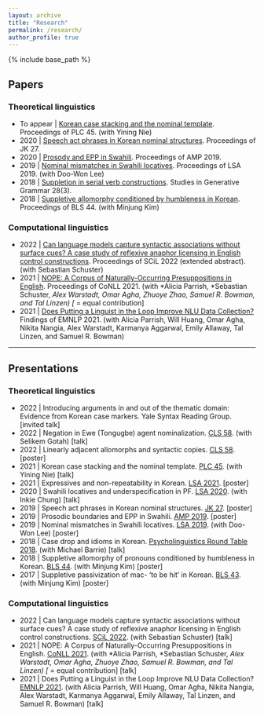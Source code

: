 ```yaml
---
layout: archive
title: "Research"
permalink: /research/
author_profile: true
---
```


{% include base_path %}

## Papers

### Theoretical linguistics

- To appear \| [Korean case stacking and the nominal template](https://yiningnie.github.io/files/Lee-Nie-2021-PLC.pdf). Proceedings of PLC 45. (with Yining Nie)
- 2020 \| [Speech act phrases in Korean nominal structures](http://web.stanford.edu/group/cslipublications/cslipublications/ja-ko-contents/JK27/JK27_Lee_Soo-Hwan.pdf). Proceedings of JK 27.
- 2020 \| [Prosody and EPP in Swahili](http://www.google.com/url?q=http%3A%2F%2Fwww.journals.linguisticsociety.org%2Fproceedings%2Findex.php%2Famphonology%2Farticle%2Fview%2F4658&sa=D&sntz=1&usg=AOvVaw2Q2JfSuFMS41AQlCiG8gIc). Proceedings of AMP 2019.
- 2019 \| [Nominal mismatches in Swahili locatives](https://journals.linguisticsociety.org/proceedings/index.php/PLSA/article/view/4473). Proceedings of LSA 2019. (with Doo-Won Lee)
- 2018 \| [Suppletion in serial verb constructions](https://www.kci.go.kr/kciportal/landing/article.kci?arti_id=ART002383221). Studies in Generative Grammar 28(3).
- 2018 \| [Suppletive allomorphy conditioned by humbleness in Korean](http://linguistics.berkeley.edu/bls/previous_proceedings/BLS44_proceedings.pdf). Proceedings of BLS 44. (with Minjung Kim)

### Computational linguistics

- 2022 \| [Can language models capture syntactic associations without surface cues? A case study of reflexive anaphor licensing in English control constructions](https://scholarworks.umass.edu/scil/vol5/iss1/19/). Proceedings of SCiL 2022 (extended abstract). (with Sebastian Schuster)
- 2021 \| [NOPE: A Corpus of Naturally-Occurring Presuppositions in English](https://aclanthology.org/2021.conll-1.28/). Proceedings of CoNLL 2021. (with *Alicia Parrish, *Sebastian Schuster, *Alex Warstadt, Omar Agha, Zhuoye Zhao, Samuel R. Bowman, and Tal Linzen) [* = equal contribution]
- 2021 \| [Does Putting a Linguist in the Loop Improve NLU Data Collection?](https://aclanthology.org/2021.findings-emnlp.421/) Findings of EMNLP 2021. (with Alicia Parrish, Will Huang, Omar Agha, Nikita Nangia, Alex Warstadt, Karmanya Aggarwal, Emily Allaway, Tal Linzen, and Samuel R. Bowman)

---

## Presentations

### Theoretical linguistics

- 2022 \| Introducing arguments in and out of the thematic domain: Evidence from Korean case markers. Yale Syntax Reading Group. [invited talk]
- 2022 \| Negation in Ewe (Tongugbe) agent nominalization. [CLS 58](http://chicagolinguisticsociety.org/). (with Selikem Gotah) [talk]
- 2022 \| Linearly adjacent allomorphs and syntactic copies. [CLS 58](http://chicagolinguisticsociety.org/). [poster]
- 2021 \| Korean case stacking and the nominal template. [PLC 45](https://www.ling.upenn.edu/Events/PLC/plc45/index.html). (with Yining Nie) [talk]
- 2021 \| Expressives and non-repeatability in Korean. [LSA 2021](https://www.linguisticsociety.org/node/34814/schedule). [poster]
- 2020 \| Swahili locatives and underspecification in PF. [LSA 2020](https://www.linguisticsociety.org/node/17104/schedule). (with Inkie Chung) [talk]
- 2019 \| Speech act phrases in Korean nominal structures. [JK 27](http://www.mikebarrie.com/JK/jk27.html). [poster]
- 2019 \| Prosodic boundaries and EPP in Swahili. [AMP 2019](https://www.stonybrook.edu/commcms/amp2019/). [poster]
- 2019 \| Nominal mismatches in Swahili locatives. [LSA 2019](https://www.linguisticsociety.org/node/9647/schedule). (with Doo-Won Lee) [poster]
- 2018 \| Case drop and idioms in Korean. [Psycholinguistics Round Table 2018](https://gradmypage.cufs.ac.kr/PublicRelationAction.do?cmd=filedown&dirname=bbs_path&brdcode=12&grpcode=1&filename=PsyRTprogram2018May19HanyangUniversity(FINAL).pdf). (with Michael Barrie) [talk]
- 2018 \| Suppletive allomorphy of pronouns conditioned by humbleness in Korean. [BLS 44](http://linguistics.berkeley.edu/bls/proceedings.html). (with Minjung Kim) [poster]
- 2017 \| Suppletive passivization of mac- ‘to be hit’ in Korean. [BLS 43](http://linguistics.berkeley.edu/bls/proceedings.html). (with Minjung Kim) [poster]

### Computational linguistics

- 2022 \| Can language models capture syntactic associations without surface cues? A case study of reflexive anaphor licensing in English control constructions. [SCiL 2022](https://blogs.umass.edu/scil/schedule-for-scil-2022/). (with Sebastian Schuster) [talk]
- 2021 \| NOPE: A Corpus of Naturally-Occurring Presuppositions in English. [CoNLL 2021](https://www.conll.org/2021). (with *Alicia Parrish, *Sebastian Schuster, *Alex Warstadt, Omar Agha, Zhuoye Zhao, Samuel R. Bowman, and Tal Linzen) [* = equal contribution] [talk]
- 2021 \| Does Putting a Linguist in the Loop Improve NLU Data Collection? [EMNLP 2021](https://2021.emnlp.org/). (with Alicia Parrish, Will Huang, Omar Agha, Nikita Nangia, Alex Warstadt, Karmanya Aggarwal, Emily Allaway, Tal Linzen, and Samuel R. Bowman) [talk]
